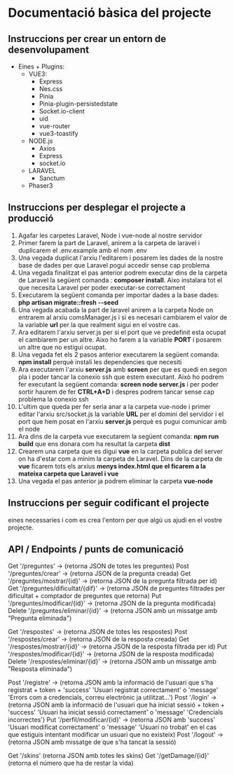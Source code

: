 # Documentació bàsica del projecte
## Instruccions per crear un entorn de desenvolupament
  - Eines + Plugins:
    - VUE3:
      - Express
      - Nes.css
      - Pinia
      - Pinia-plugin-persistedstate
      - Socket.io-client
      - uid
      - vue-router
      - vue3-toastify
    - NODE.js
      - Axios
      - Express
      - socket.io
    - LARAVEL
      - Sanctum
    - Phaser3

## Instruccions per desplegar el projecte a producció
1. Agafar les carpetes Laravel, Node i vue-node al nostre servidor
2. Primer farem la part de Laravel, anirem a la carpeta de laravel i duplicarem el .env.example amb el nom .env
3. Una vegada duplicat l'arxiu l'editarem i posarem les dades de la nostre base de dades per que Laravel pogui accedir sense cap problema
4. Una vegada finalitzat el pas anterior podrem executar dins de la carpeta de Laravel la següent comanda : **composer install**. Aixo instalara tot el que necesita Laravel per poder executar-se correctament
5. Executarem la següent comanda per importar dades a la base dades: **php artisan migrate::fresh --seed**
6. Una vegada acabada la part de laravel anirem a la carpeta Node on entrarem al arxiu comsManager.js i si es necesari cambiarem el valor de la variable **url** per la que realment sigui en el vostre cas.
7. Ara editarem l'arxiu server.js per si el port que ve predefinit esta ocupat el cambiarem per un altre. Aixo ho farem a la variable **PORT** i posarem un altre que no estigui ocupat.
8. Una vegada fet els 2 pasos anterior executarem la següent comanda: **npm install** perquè instali les dependencies que necesiti
9. Ara executarem l'arxiu **server.js** amb **screen** per que es quedi en segon pla i poder tancar la conexio ssh que estem executant. Això ho podrem fer executant la següent comanda: **screen node server.js** i per poder sortir haurem de fer **CTRL+A+D** i despres podrem tancar sense cap problema la conexio ssh
10. L'ultim que queda per fer seria anar a la carpeta vue-node i primer editar l'arxiu src/socket.js la variable **URL** per el domini del servidor i el port que hem posat en l'arxiu **server.js** perquè es pugui comunicar amb el node
11. Ara dins de la carpeta vue executarem la següent comanda: **npm run build** que ens donara com ha resultat la carpeta **dist**
12. Crearem una carpeta que es digui **vue** en la carpeta publica del server on ha d'estar com a minim la carpeta de Laravel. Dins de la carpeta de **vue** ficarem tots els arxius **menys index.html que el ficarem a la mateixa carpeta que Laravel i vue**
13. Una vegada el pas anterior ja podrem eliminar la carpeta **vue-node**


## Instruccions per seguir codificant el projecte
eines necessaries i com es crea l'entorn per que algú us ajudi en el vostre projecte.

## API / Endpoints / punts de comunicació

Get '/preguntes' -> (retorna JSON de totes les preguntes)
Post '/preguntes/crear' -> (retorna JSON de la pregunta creada)
Get '/preguntes/mostrar/{id}' -> (retorna JSON de la pregunta filtrada per id)
Get '/preguntes/dificultat/{dif}' -> (retorna JSON de preguntes filtrades per dificultat + comptador de preguntes que retorna)
Put '/preguntes/modificar/{id}' -> (retorna JSON de la pregunta modificada)
Delete '/preguntes/eliminar/{id}' -> (retorna JSON amb un missatge amb "Pregunta eliminada")

Get '/respostes' -> (retorna JSON de totes les respostes)
Post '/respostes/crear' -> (retorna JSON de la resposta creada)
Get '/respostes/mostrar/{id}' -> (retorna JSON de la resposta filtrada per id)
Put '/respostes/modificar/{id}' -> (retorna JSON de la resposta modificada)
Delete '/respostes/eliminar/{id}' -> (retorna JSON amb un missatge amb "Resposta eliminada")

Post '/registre' -> (retorna JSON amb la informació de l'usuari que s'ha registrat + token + 'success' 'Usuari registrat correctament' o 'message' 'Errors com a credencials, correu electrònic ja utilitzat...')
Post '/login' -> (retorna JSON amb la informació de l'usuari que ha iniciat sessió + token + 'success' 'Usuari ha iniciat sessió correctament' o 'message' 'Credencials incorrectes')
Put '/perfil/modificar/{id}' -> (retorna JSON amb 'success' 'Usuari modificat correctament' o 'message' 'Usuari no trobat' en el cas que estiguis intentant modificar un usuari que no existeix)
Post '/logout' -> (retorna JSON amb missatge de que s'ha tancat la sessió)

Get '/skins' (retorna JSON amb totes les skins)
Get '/getDamage/{id}' (retorna el número que ha de restar la vida)
